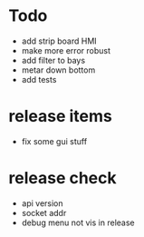 ﻿# Todo

* add strip board HMI
* make more error robust
* add filter to bays
* metar down bottom
* add tests

# release items

- fix some gui stuff

# release check
- api version
- socket addr
- debug menu not vis in release